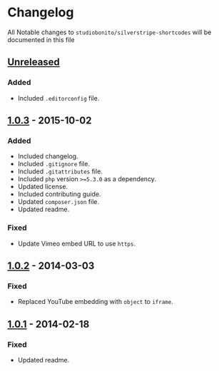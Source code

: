 # Changelog

All Notable changes to `studiobonito/silverstripe-shortcodes` will be documented in this file

## [Unreleased]
### Added
- Included `.editorconfig` file.

## [1.0.3] - 2015-10-02
### Added
- Included changelog.
- Included `.gitignore` file.
- Included `.gitattributes` file.
- Included `php` version `>=5.3.0` as a dependency.
- Updated license.
- Included contributing guide.
- Updated `composer.json` file.
- Updated readme.

### Fixed
- Update Vimeo embed URL to use `https`.

## [1.0.2] - 2014-03-03
### Fixed
- Replaced YouTube embedding with `object` to `iframe`.

## [1.0.1] - 2014-02-18
### Fixed
- Updated readme.

[Unreleased]: https://github.com/studiobonito/silverstripe-shortcodes/compare/1.0.3...HEAD
[1.0.3]: https://github.com/studiobonito/silverstripe-shortcodes/compare/1.0.2...1.0.3
[1.0.2]: https://github.com/studiobonito/silverstripe-shortcodes/compare/1.0.1...1.0.2
[1.0.1]: https://github.com/studiobonito/silverstripe-shortcodes/compare/1.0.0...1.0.1